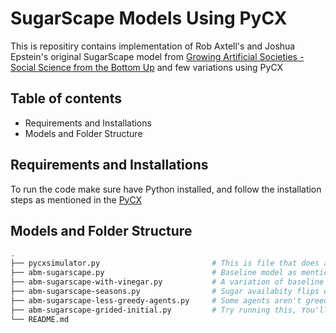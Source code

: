﻿# SugarScape Models Using PyCX
This is repositiry contains implementation of Rob Axtell's and Joshua Epstein's original SugarScape model from [Growing Artificial Societies - Social Science from the Bottom Up](https://mitpress.mit.edu/9780262550253/growing-artificial-societies/) and few variations using PyCX

## Table of contents

- Requirements and Installations
- Models and Folder Structure

## Requirements and Installations

To run the code make sure have Python installed, and follow the installation steps as mentioned in the [PyCX](https://github.com/hsayama/PyCX)


## Models and Folder Structure
```bash
.
├── pycxsimulator.py                         # This is file that does all the magic, cloned from PyCx - https://github.com/hsayama/PyCX 
├── abm-sugarscape.py                        # Baseline model as mentioned in the Chapter 1 of the book "Growing Artificial Societies Social Science from the Bottom Up"
├── abm-sugarscape-with-vinegar.py           # A variation of baseline model with agents pollute the environment with Vinegar, environment has healing capacity or depolluting capabilities, and Agents prioritixze the location with less Vinegar 40% times
├── abm-sugarscape-seasons.py                # Sugar availabity flips every 50 iterations
├── abm-sugarscape-less-greedy-agents.py     # Some agents aren't greedy for sugar, rather move to random location
├── abm-sugarscape-grided-initial.py         # Try running this, You'll see migration emerge!
└── README.md
```